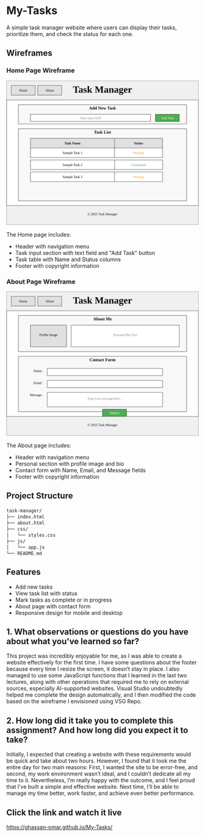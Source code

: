 # My-Tasks

A simple task manager website where users can display their tasks, prioritize them, and check the status for each one.

## Wireframes

### Home Page Wireframe
![Home Page Wireframe](wireframe_home.svg)

The Home page includes:
- Header with navigation menu
- Task input section with text field and "Add Task" button
- Task table with Name and Status columns
- Footer with copyright information

### About Page Wireframe
![About Page Wireframe](wireframe_about.svg)

The About page includes:
- Header with navigation menu
- Personal section with profile image and bio
- Contact form with Name, Email, and Message fields
- Footer with copyright information

## Project Structure

```
task-manager/
├── index.html
├── about.html
├── css/
│   └── styles.css
├── js/
│   └── app.js
└── README.md
```

## Features

- Add new tasks
- View task list with status
- Mark tasks as complete or in progress
- About page with contact form
- Responsive design for mobile and desktop

  
## 1. What observations or questions do you have about what you've learned so far?
This project was incredibly enjoyable for me, as I was able to create a website effectively for the first time. I have some questions about the footer because every time I resize the screen, it doesn’t stay in place. I also managed to use some JavaScript functions that I learned in the last two lectures, along with other operations that required me to rely on external sources, especially AI-supported websites. Visual Studio undoubtedly helped me complete the design automatically, and I then modified the code based on the wireframe I envisioned using VSG Repo.

## 2. How long did it take you to complete this assignment? And how long did you expect it to take?
Initially, I expected that creating a website with these requirements would be quick and take about two hours. However, I found that it took me the entire day for two main reasons: First, I wanted the site to be error-free, and second, my work environment wasn’t ideal, and I couldn’t dedicate all my time to it. Nevertheless, I’m really happy with the outcome, and I feel proud that I’ve built a simple and effective website. Next time, I’ll be able to manage my time better, work faster, and achieve even better performance.

## Click the link and watch it live
https://ghassan-omar.github.io/My-Tasks/
